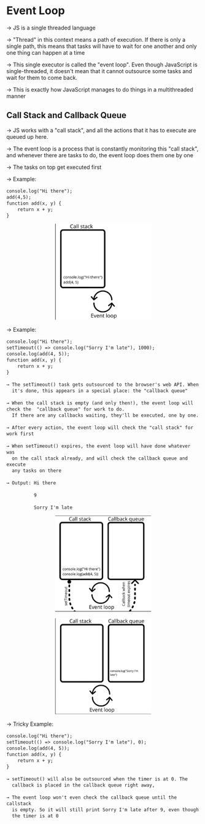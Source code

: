 # Event Loop 

→ JS is a single threaded language

→ "Thread" in this context means a path of execution. If there is only a single path, this means that tasks will have to wait for one another and only one thing can happen at a time

→ This single executor is called the "event loop". Even though JavaScript is single-threaded, it doesn't mean that it cannot outsource some tasks and wait for them to come back. 

→ This is exactly how JavaScript manages to do things in a multithreaded manner

## Call Stack and Callback Queue

→ JS works with a "call stack", and all the actions that it has to execute are queued up here. 

→ The event loop is a process that is constantly monitoring this "call stack", and whenever there are tasks to do, the event loop does them one by one

→ The tasks on top get executed first

→ Example:

    console.log("Hi there");
    add(4,5);
    function add(x, y) {
        return x + y;
    }

<p align="center">
    <img width="250" height="250" src="Simple_Call_Stack.jpg">
</p>

→ Example:

    console.log("Hi there");
    setTimeout(() => console.log("Sorry I'm late"), 1000);
    console.log(add(4, 5));
    function add(x, y) {
        return x + y;
    }

    → The setTimeout() task gets outsourced to the browser's web API. When 
      it's done, this appears in a special place: the "callback queue" 
    
    → When the call stack is empty (and only then!), the event loop will check the  "callback queue" for work to do. 
      If there are any callbacks waiting, they'll be executed, one by one. 
    
    → After every action, the event loop will check the "call stack" for work first

    → When setTimeout() expires, the event loop will have done whatever was 
      on the call stack already, and will check the callback queue and execute 
      any tasks on there

    → Output: Hi there

              9

              Sorry I'm late

<p align="center">
    <img width="250" height="250" src="Complex_Call_Stack.jpg">
</p>

<p align="center">
    <img width="250" height="250" src="Complex_Call_Stack2.jpg">
</p>


→ Tricky Example:

    console.log("Hi there");
    setTimeout(() => console.log("Sorry I'm late"), 0);
    console.log(add(4, 5));
    function add(x, y) {
        return x + y;
    }

    → setTimeout() will also be outsourced when the timer is at 0. The
      callback is placed in the callback queue right away,
    
    → The event loop won't even check the callback queue until the callstack 
      is empty. So it will still print Sorry I'm late after 9, even though 
      the timer is at 0







    





